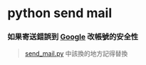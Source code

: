 # python send mail


### 如果寄送錯誤到 [Google](https://www.google.com/settings/security/lesssecureapps) 改帳號的安全性

> [send_mail.py](./send_mail.py) 中該換的地方記得替換
